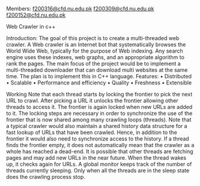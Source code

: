 Members:
f200316@cfd.nu.edu.pk
f200309@cfd.nu.edu.pk
f200152@cfd.nu.edu.pk

Web Crawler in c++

Introduction:
The goal of this project is to create a multi-threaded web crawler.
A Web crawler is an Internet bot that systematically browses the World Wide Web,
typically for the purpose of Web indexing. Any search engine uses these indexes, web graphs, and 
an appropriate algorithm to rank the pages. The main focus of the project would be to implement
a multi-threaded downloader that can download multi websites at the same time. The plan is to implement this in C++ language.
Features:
•	Distributed
•	Scalable
•	Performance and efficiency
•	Quality
•	Freshness
•	Extensible

Working 
Note that each thread starts by locking the frontier to pick the next URL to crawl.
After picking a URL it unlocks the frontier allowing other threads to access it.
The frontier is again locked when new URLs are added to it. The locking steps are necessary in order to synchronize 
the use of the frontier that is now shared among many crawling loops (threads). Note that a typical crawler would
also maintain a shared history data structure for a fast lookup of URLs that have been crawled. Hence, in addition 
to the frontier it would also need to synchronize access to the history. If a thread finds the frontier empty, it
does not automatically mean that the crawler as a whole has reached a dead-end. It is possible that other threads
are fetching pages and may add new URLs in the near future. When the thread wakes up, it checks again for URLs.
A global monitor keeps track of the number of threads currently sleeping. Only when all the threads are in the sleep state does the crawling process stop.
